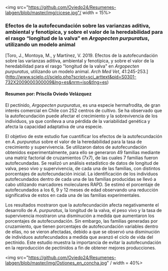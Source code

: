 
<img src="https://github.com/Oviedo24/Resumenes-labgen/blob/master/img/cicese.jpg"/ width = 15%>

### Efectos de la autofecundación sobre las varianzas aditiva, ambiental y fenotípica, y sobre el valor de la heredabilidad para el rasgo “longitud de la valva” en *Argopecten purpuratus*, utilizando un modelo animal 

[Toro, J., Montoya, M., y Martínez, V. 2019. Efectos de la autofecundación sobre las varianzas aditiva, ambiental y fenotípica, y sobre el valor de la heredabilidad para el rasgo "longitud de la valva" en *Argopecten purpuratus*, utilizando un modelo animal. *Arch Med Vet*, 41:245-253.] (http://www.scielo.cl/scielo.php?script=sci_arttext&pid=S0301-732X2009000300009&lng=es&nrm=iso&tlng=es)

#### Resumen por: Priscila Oviedo Velázquez

El pectínido, *Argopecten purpuratus*, es una especie hermafrodita, de gran interés comercial en Chile con 252 centros de cultivo. Se ha observado que la autofecundación puede afectar el crecimiento y la sobrevivencia de los individuos, ya que conlleva a una pérdida de la variabilidad genética y afecta la capacidad adaptativa de una especie. 

El objetivo de este estudio fue cuantificar los efectos de la autofecundación en *A. purpuratus* sobre el valor de la heredabilidad para la tasa de crecimiento y supervivencia. Se utilizaron datos de autofecundación obtenidos experimentalmente, para ello se generaron 49 familias mediante una matriz factorial de cruzamientos (7x7), de las cuales 7 familias fueron autofecundadas. Se realizó un análisis estadístico de datos de longitud de valva, peso vivo y supervivencia, de cada una de las familias, con distintos porcentajes de autofecundación inicial. La identificación de los individuos autofecundados dentro de cada una de las familias producidas se llevó a cabo utilizando marcadores moleculares RAPD. Se estimó el porcentaje de autofecundados a los 6, 9 y 12 meses de edad observando una reducción significativa de estos en cada una de las familias experimentales.

Los resultados mostraron que la autofecundación afecta negativamente el desarrollo de *A. purpuratus*, la longitud de la valva, el peso vivo y la tasa de supervivencia mostraron una disminución a medida que aumentaron los porcentajes de autofecundación. 
Sin embargo, las familias generadas por cruzamiento, que tienen porcentajes de autofecundación variables dentro de ellas, no se vieron afectadas, debido a que se observó una disminución de individuos autofecundados a medida que avanzó el ciclo de vida del pectínido. Este estudio muestra la importancia de evitar la autofecundación en la reproducción de pectínidos a fin de obtener mejores producciones.

<img src="https://github.com/Oviedo24/Resumenes-labgen/blob/master/img/Ostiones_en_concha.jpg" / width = 40%>
